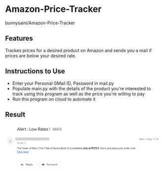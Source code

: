 # Amazon-Price-Tracker
bunnysaini/Amazon-Price-Tracker

## Features
Trackes prices for a desired product on Amazon and sends you a mail if prices are below your desired rate.

## Instructions to Use
- Enter your Personal GMail ID, Password in mail.py
- Populate main.py with the details of the product you're interested to track using this program as well as the price you're willing to pay
- Run this program on cloud to automate it

## Result
![alt text](test.PNG)
